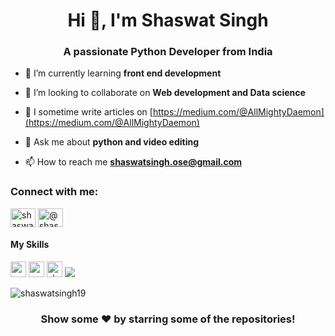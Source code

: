 <h1 align="center">Hi 👋, I'm Shaswat Singh</h1>
<h3 align="center">A passionate Python Developer from India</h3>



- 🌱 I’m currently learning **front end development**

- 👯 I’m looking to collaborate on **Web development and Data science**

- 📝 I sometime write articles on [https://medium.com/@AllMightyDaemon](https://medium.com/@AllMightyDaemon)

- 💬 Ask me about **python and video editing**

- 📫 How to reach me **shaswatsingh.ose@gmail.com**

<p align="left">
<h3 align="left">Connect with me:</h3>
<a href="https://linkedin.com/in/shaswat-singh-035a84144/" target="blank"><img align="center" src="https://cdn.jsdelivr.net/npm/simple-icons@3.0.1/icons/linkedin.svg" alt="shaswat-singh-035a84144/" height="30" width="40" /></a>
<a href="https://codeforces.com/profile/@shaswat008" target="blank"><img align="center" src="https://cdn.jsdelivr.net/npm/simple-icons@3.0.1/icons/codeforces.svg" alt="@shaswat008" height="30" width="40" /></a>
</p>

<h4>My Skills</h4>
<p align="left">
<img src="https://img.shields.io/badge/python-3776AB.svg?&style=for-the-badge&logo=python&logoColor=white" height="25"/>
<img src="https://img.shields.io/badge/HTML5-E34F26?style=for-the-badge&logo=html5&logoColor=white" height="25"/>
<img src="https://img.shields.io/badge/CSS3-1572B6?style=for-the-badge&logo=css3&logoColor=white" height="25/>    
</p>


<img src="https://github-readme-stats.vercel.app/api?username=shaswatsingh19&show_icons=true&theme=vue" alt="shaswatsingh19" /> 
<img src ="https://github-readme-stats.vercel.app/api/top-langs/?username=shaswatsingh19&theme=vue&layout=compact" />

<p align="left"> <img src="https://komarev.com/ghpvc/?username=shaswatsingh19" alt="shaswatsingh19" /> </p>


 <!--START_SECTION:activity-->


<div align="center">

### Show some ❤️ by starring some of the repositories!

</div>
